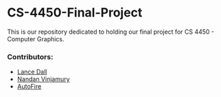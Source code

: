 # CS-4450-Final-Project

This is our repository dedicated to holding our final project for CS 4450 - Computer Graphics.

### Contributors:
- [Lance Dall](https://github.com/ldall2009)
- [Nandan Vinjamury](https://github.com/nandanvinjamury)
- [AutoFire](https://github.com/Autofire)
